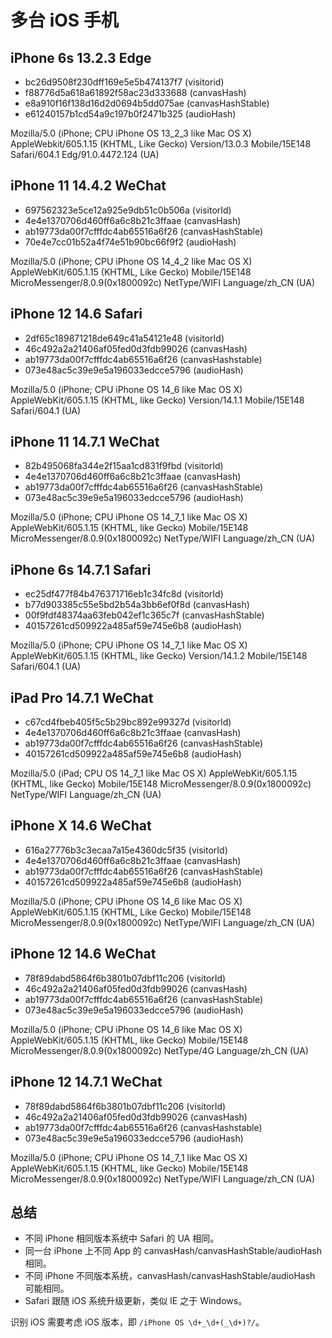 # 多台 iOS 手机

## iPhone 6s 13.2.3 Edge

- bc26d9508f230dff169e5e5b474137f7 (visitorid)
- f88776d5a618a61892f58ac23d333688 (canvasHash)
- e8a910f16f138d16d2d0694b5dd075ae (canvasHashStable)
- e61240157b1cd54a9c197b0f2471b325 (audioHash)

Mozilla/5.0 (iPhone; CPU iPhone OS 13_2_3 like Mac OS X) AppleWebkit/605.1.15 (KHTML, Like Gecko) Version/13.0.3 Mobile/15E148 Safari/604.1 Edg/91.0.4472.124 (UA)

## iPhone 11 14.4.2 WeChat

- 697562323e5ce12a925e9db51c0b506a (visitorId)
- 4e4e1370706d460ff6a6c8b21c3ffaae (canvasHash)
- ab19773da00f7cfffdc4ab65516a6f26 (canvasHashStable)
- 70e4e7cc01b52a4f74e51b90bc66f9f2 (audioHash)

Mozilla/5.0 (iPhone; CPU iPhone OS 14_4_2 like Mac OS X) AppleWebKit/605.1.15 (KHTML, Like Gecko) Mobile/15E148 MicroMessenger/8.0.9(0x1800092c) NetType/WIFI Language/zh_CN (UA)

## iPhone 12 14.6 Safari

- 2df65c189871218de649c41a54121e48 (visitorId)
- 46c492a2a21406af05fed0d3fdb99026 (canvasHash)
- ab19773da00f7cfffdc4ab65516a6f26 (canvasHashstable)
- 073e48ac5c39e9e5a196033edcce5796 (audioHash)

Mozilla/5.0 (iPhone; CPU iPhone OS 14_6 like Mac OS X) AppleWebKit/605.1.15 (KHTML, like Gecko) Version/14.1.1 Mobile/15E148 Safari/604.1 (UA)

## iPhone 11 14.7.1 WeChat

- 82b495068fa344e2f15aa1cd831f9fbd (visitorId)
- 4e4e1370706d460ff6a6c8b21c3ffaae (canvasHash)
- ab19773da00f7cfffdc4ab65516a6f26 (canvasHashStable)
- 073e48ac5c39e9e5a196033edcce5796 (audioHash)

Mozilla/5.0 (iPhone; CPU iPhone OS 14_7_1 like Mac OS X) AppleWebKit/605.1.15 (KHTML, like Gecko) Mobile/15E148 MicroMessenger/8.0.9(0x1800092c) NetType/WIFI Language/zh_CN (UA)

## iPhone 6s 14.7.1 Safari

- ec25df477f84b476371716eb1c34fc8d (visitorId)
- b77d903385c55e5bd2b54a3bb6ef0f8d (canvasHash)
- 00f9fdf48374aa63feb042ef1c365c7f (canvasHashStable)
- 40157261cd509922a485af59e745e6b8 (audioHash)

Mozilla/5.0 (iPhone; CPU iPhone OS 14_7_1 like Mac OS X) AppleWebKit/605.1.15 (KHTML, like Gecko) Version/14.1.2 Mobile/15E148 Safari/604.1 (UA)

## iPad Pro 14.7.1 WeChat

- c67cd4fbeb405f5c5b29bc892e99327d (visitorId)
- 4e4e1370706d460ff6a6c8b21c3ffaae (canvasHash)
- ab19773da00f7cfffdc4ab65516a6f26 (canvasHashStable)
- 40157261cd509922a485af59e745e6b8 (audioHash)

Mozilla/5.0 (iPad; CPU OS 14_7_1 like Mac OS X) AppleWebKit/605.1.15 (KHTML, like Gecko) Mobile/15E148 MicroMessenger/8.0.9(0x1800092c) NetType/WIFI Language/zh_CN (UA)

## iPhone X 14.6 WeChat

- 616a27776b3c3ecaa7a15e4360dc5f35 (visitorId)
- 4e4e1370706d460ff6a6c8b21c3ffaae (canvasHash)
- ab19773da00f7cfffdc4ab65516a6f26 (canvasHashStable)
- 40157261cd509922a485af59e745e6b8 (audioHash)

Mozilla/5.0 (iPhone; CPU iPhone OS 14_6 like Mac OS X) AppleWebKit/605.1.15 (KHTML, Like Gecko) Mobile/15E148 MicroMessenger/8.0.9(0x1800092c) NetType/WIFI Language/zh_CN (UA)

## iPhone 12 14.6 WeChat

- 78f89dabd5864f6b3801b07dbf11c206 (visitorId)
- 46c492a2a21406af05fed0d3fdb99026 (canvasHash)
- ab19773da00f7cfffdc4ab65516a6f26 (canvasHashStable)
- 073e48ac5c39e9e5a196033edcce5796 (audioHash)

Mozilla/5.0 (iPhone; CPU iPhone OS 14_6 like Mac OS X) AppleWebKit/605.1.15 (KHTML, like Gecko) Mobile/15E148 MicroMessenger/8.0.9(0x1800092c) NetType/4G Language/zh_CN (UA)

## iPhone 12 14.7.1 WeChat

- 78f89dabd5864f6b3801b07dbf11c206 (visitorId)
- 46c492a2a21406af05fed0d3fdb99026 (canvasHash)
- ab19773da00f7cfffdc4ab65516a6f26 (canvasHashstable)
- 073e48ac5c39e9e5a196033edcce5796 (audioHash)

Mozilla/5.0 (iPhone; CPU iPhone OS 14_7_1 like Mac OS X) AppleWebKit/605.1.15 (KHTML, like Gecko) Mobile/15E148 MicroMessenger/8.0.9(0x1800092c) NetType/WIFI Language/zh_CN (UA)

## 总结

- 不同 iPhone 相同版本系统中 Safari 的 UA 相同。
- 同一台 iPhone 上不同 App 的 canvasHash/canvasHashStable/audioHash 相同。
- 不同 iPhone 不同版本系统，canvasHash/canvasHashStable/audioHash 可能相同。
- Safari 跟随 iOS 系统升级更新，类似 IE 之于 Windows。

识别 iOS 需要考虑 iOS 版本，即 `/iPhone OS \d+_\d+(_\d+)?/`。
